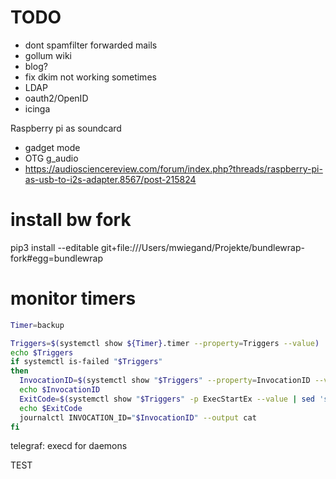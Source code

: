 # TODO

- dont spamfilter forwarded mails
- gollum wiki
- blog?
- fix dkim not working sometimes
- LDAP
- oauth2/OpenID
- icinga

Raspberry pi as soundcard
- gadget mode
- OTG g_audio
- https://audiosciencereview.com/forum/index.php?threads/raspberry-pi-as-usb-to-i2s-adapter.8567/post-215824

# install bw fork

pip3 install --editable git+file:///Users/mwiegand/Projekte/bundlewrap-fork#egg=bundlewrap

# monitor timers

```sh
Timer=backup

Triggers=$(systemctl show ${Timer}.timer --property=Triggers --value)
echo $Triggers
if systemctl is-failed "$Triggers"
then
  InvocationID=$(systemctl show "$Triggers" --property=InvocationID --value)
  echo $InvocationID
  ExitCode=$(systemctl show "$Triggers" -p ExecStartEx --value | sed 's/^{//' | sed 's/}$//' | tr ';' '\n' | xargs -n 1 | grep '^status=' | cut -d '=' -f 2)
  echo $ExitCode
  journalctl INVOCATION_ID="$InvocationID" --output cat
fi
```

telegraf: execd for daemons

TEST
